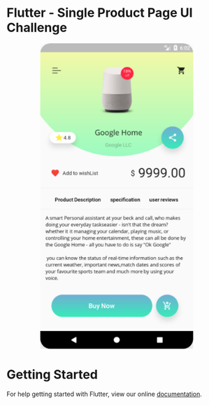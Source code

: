 
# Flutter - Single Product Page UI Challenge


<p align="center">
  <img src="assets/Screenshot.png" width="350"/>
</p>

# Getting Started
For help getting started with Flutter, view our online
[documentation](https://flutter.io/).
